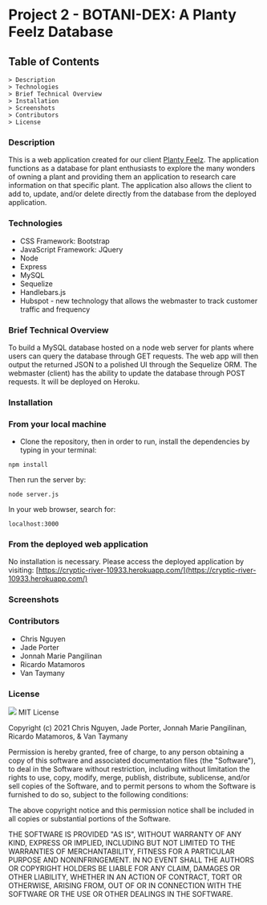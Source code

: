 # Project 2 - BOTANI-DEX: A Planty Feelz Database

## Table of Contents
    > Description
    > Technologies
    > Brief Technical Overview
    > Installation
    > Screenshots
    > Contributors
    > License

### Description
This is a web application created for our client [Planty Feelz](https://plantyfeelz.com/). The application functions as a database for plant enthusiasts to explore the many wonders of owning a plant and providing them an application to research care information on that specific plant. The application also allows the client to add to, update, and/or delete directly from the database from the deployed application.

### Technologies
- CSS Framework: Bootstrap
- JavaScript Framework: JQuery
- Node
- Express
- MySQL
- Sequelize
- Handlebars.js
- Hubspot - new technology that allows the webmaster to track customer traffic and frequency

### Brief Technical Overview
To build a MySQL database hosted on a node web server for plants where users can query the database through GET requests. The web app will then output the returned JSON to a polished UI through the Sequelize ORM. The webmaster (client) has the ability to update the database through POST requests. It will be deployed on Heroku.

### Installation

### From your local machine
- Clone the repository, then in order to run, install the dependencies by typing in your terminal:
```
npm install
```
Then run the server by:
```
node server.js
```
In your web browser, search for:
```
localhost:3000
```

### From the deployed web application
No installation is necessary. Please access the deployed application by visiting: [https://cryptic-river-10933.herokuapp.com/](https://cryptic-river-10933.herokuapp.com/)

### Screenshots


### Contributors
- Chris Nguyen
- Jade Porter
- Jonnah Marie Pangilinan
- Ricardo Matamoros
- Van Taymany

### License
![](https://img.shields.io/badge/MIT-green.svg) MIT License

Copyright (c) 2021 Chris Nguyen, Jade Porter, Jonnah Marie Pangilinan, Ricardo Matamoros, & Van Taymany

Permission is hereby granted, free of charge, to any person obtaining a copy
of this software and associated documentation files (the "Software"), to deal
in the Software without restriction, including without limitation the rights
to use, copy, modify, merge, publish, distribute, sublicense, and/or sell
copies of the Software, and to permit persons to whom the Software is
furnished to do so, subject to the following conditions:

The above copyright notice and this permission notice shall be included in all
copies or substantial portions of the Software.

THE SOFTWARE IS PROVIDED "AS IS", WITHOUT WARRANTY OF ANY KIND, EXPRESS OR
IMPLIED, INCLUDING BUT NOT LIMITED TO THE WARRANTIES OF MERCHANTABILITY,
FITNESS FOR A PARTICULAR PURPOSE AND NONINFRINGEMENT. IN NO EVENT SHALL THE
AUTHORS OR COPYRIGHT HOLDERS BE LIABLE FOR ANY CLAIM, DAMAGES OR OTHER
LIABILITY, WHETHER IN AN ACTION OF CONTRACT, TORT OR OTHERWISE, ARISING FROM,
OUT OF OR IN CONNECTION WITH THE SOFTWARE OR THE USE OR OTHER DEALINGS IN THE
SOFTWARE.
